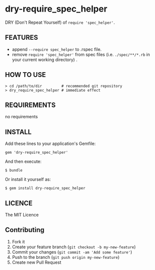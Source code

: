 # dry-require_spec_helper

DRY (Don't Repeat Yourself) of `require 'spec_helper'`.

## FEATURES

* append `--require spec_helper` to .rspec file.
* remove `require 'spec_helper'` from spec files (i.e. `./spec/**/*.rb` in your current working directory) .

## HOW TO USE

```
> cd /path/to/dir         # recommended git repository
> dry_require_spec_helper # immediate effect
```

## REQUIREMENTS

no requirements

## INSTALL

Add these lines to your application's Gemfile:

```
gem 'dry-require_spec_helper'
```

And then execute:

```
$ bundle
```

Or install it yourself as:

```
$ gem install dry-require_spec_helper
```

## LICENCE

The MIT Licence

## Contributing

1. Fork it
2. Create your feature branch (`git checkout -b my-new-feature`)
3. Commit your changes (`git commit -am 'Add some feature'`)
4. Push to the branch (`git push origin my-new-feature`)
5. Create new Pull Request
